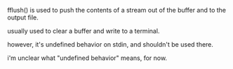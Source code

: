 fflush() is used to push the contents of a stream out of the buffer and to the output file.

usually used to clear a buffer and write to a terminal.

however, it's undefined behavior on stdin, and shouldn't be used there.

i'm unclear what "undefined behavior" means, for now.
